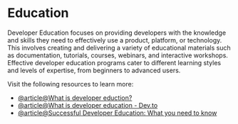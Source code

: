 # Education

Developer Education focuses on providing developers with the knowledge and skills they need to effectively use a product, platform, or technology. This involves creating and delivering a variety of educational materials such as documentation, tutorials, courses, webinars, and interactive workshops. Effective developer education programs cater to different learning styles and levels of expertise, from beginners to advanced users.

Visit the following resources to learn more:

- [@article@What is developer eduction?](https://appsembler.com/glossary/developer-education/)
- [@article@What is developer education - Dev.to](https://dev.to/jacobandrewsky/what-is-developer-education-5a01)
- [@article@Successful Developer Education: What you need to know](https://www.developermarketing.io/successful-developer-education-what-you-need-to-know/)